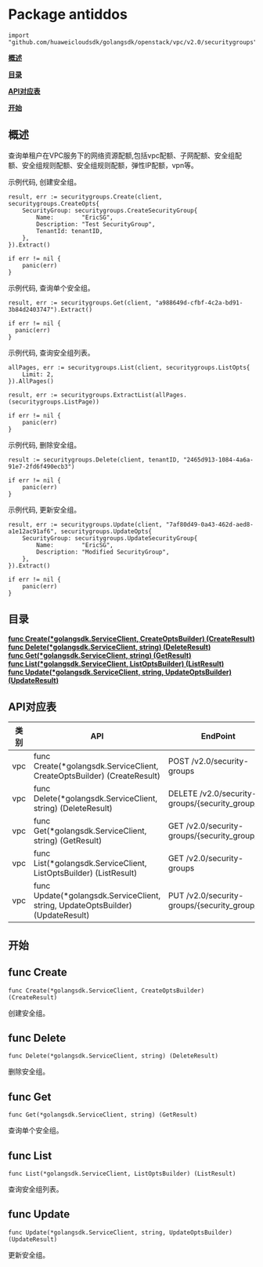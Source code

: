 # Package antiddos
    import "github.com/huaweicloudsdk/golangsdk/openstack/vpc/v2.0/securitygroups"
**[概述](#概述)**  

**[目录](#目录)**  

**[API对应表](#API对应表)**  

**[开始](#开始)**  

## 概述
查询单租户在VPC服务下的网络资源配额,包括vpc配额、子网配额、安全组配额、安全组规则配额、安全组规则配额，弹性IP配额，vpn等。

示例代码, 创建安全组。

    
    result, err := securitygroups.Create(client, securitygroups.CreateOpts{
        SecurityGroup: securitygroups.CreateSecurityGroup{
            Name:        "EricSG",
            Description: "Test SecurityGroup",
            TenantId: tenantID,
        },
    }).Extract()
    
    if err != nil {
        panic(err)
    }
    
示例代码, 查询单个安全组。

    
    result, err := securitygroups.Get(client, "a988649d-cfbf-4c2a-bd91-3b84d2403747").Extract()
    
    if err != nil {
      panic(err)
    }
    
示例代码, 查询安全组列表。

    
    allPages, err := securitygroups.List(client, securitygroups.ListOpts{
        Limit: 2,
    }).AllPages()
    
    result, err := securitygroups.ExtractList(allPages.(securitygroups.ListPage))
    
    if err != nil {
        panic(err)
    }
    
示例代码, 删除安全组。

    
    result := securitygroups.Delete(client, tenantID, "2465d913-1084-4a6a-91e7-2fd6f490ecb3")
    
    if err != nil {
        panic(err)
    }
    
示例代码, 更新安全组。

    
    result, err := securitygroups.Update(client, "7af80d49-0a43-462d-aed8-a1e12ac91af6", securitygroups.UpdateOpts{
        SecurityGroup: securitygroups.UpdateSecurityGroup{
            Name:        "EricSG",
            Description: "Modified SecurityGroup",
        },
    }).Extract()
    
    if err != nil {
        panic(err)
    }
## 目录
**[func Create(*golangsdk.ServiceClient, CreateOptsBuilder) (CreateResult)](#func-create)**  
**[func Delete(*golangsdk.ServiceClient, string) (DeleteResult)](#func-delete)**  
**[func Get(*golangsdk.ServiceClient, string) (GetResult)](#func-get)**  
**[func List(*golangsdk.ServiceClient, ListOptsBuilder) (ListResult)](#func-list)**  
**[func Update(*golangsdk.ServiceClient, string, UpdateOptsBuilder) (UpdateResult)](#func-update)**  
## API对应表
|类别|API|EndPoint|
|----|---|--------|
|vpc|func Create(*golangsdk.ServiceClient, CreateOptsBuilder) (CreateResult)|POST /v2.0/security-groups|
|vpc|func Delete(*golangsdk.ServiceClient, string) (DeleteResult)|DELETE /v2.0/security-groups/{security_group_id}|
|vpc|func Get(*golangsdk.ServiceClient, string) (GetResult)|GET /v2.0/security-groups/{security_group_id}|
|vpc|func List(*golangsdk.ServiceClient, ListOptsBuilder) (ListResult)|GET /v2.0/security-groups|
|vpc|func Update(*golangsdk.ServiceClient, string, UpdateOptsBuilder) (UpdateResult)|PUT /v2.0/security-groups/{security_group_id}|
## 开始
## func Create
    func Create(*golangsdk.ServiceClient, CreateOptsBuilder) (CreateResult)  
创建安全组。
## func Delete
    func Delete(*golangsdk.ServiceClient, string) (DeleteResult)  
删除安全组。
## func Get
    func Get(*golangsdk.ServiceClient, string) (GetResult)  
查询单个安全组。
## func List
    func List(*golangsdk.ServiceClient, ListOptsBuilder) (ListResult)  
查询安全组列表。
## func Update
    func Update(*golangsdk.ServiceClient, string, UpdateOptsBuilder) (UpdateResult)  
更新安全组。
